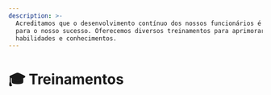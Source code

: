 ```yaml
---
description: >-
  Acreditamos que o desenvolvimento contínuo dos nossos funcionários é essencial
  para o nosso sucesso. Oferecemos diversos treinamentos para aprimorar suas
  habilidades e conhecimentos.
---
```


# 🎓 Treinamentos

